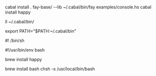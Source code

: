 


cabal install . fay-base/ --lib
~/.cabal/bin/fay examples/console.hs
cabal install happy

ll ~/.cabal/bin/

export PATH="$PATH:~/.cabal/bin"

#! /bin/sh

#!/usr/bin/env bash

brew install happy


brew install bash
chsh -s /usr/local/bin/bash

